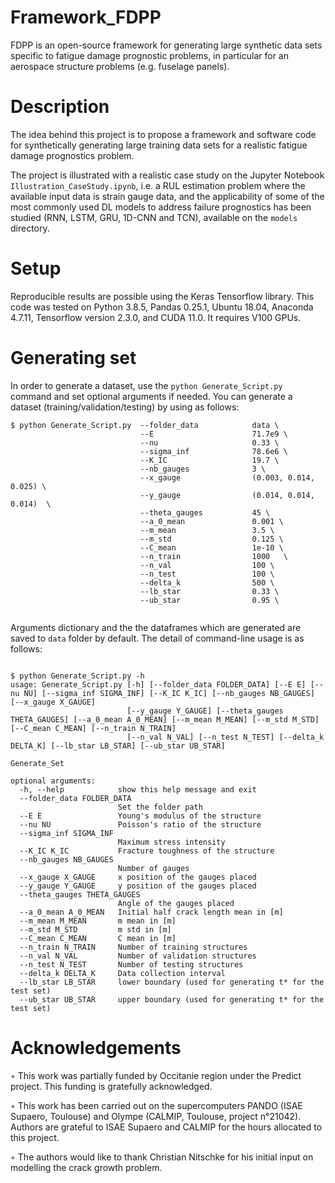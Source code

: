 # Framework_FDPP
FDPP is an open-source framework for generating large synthetic data sets specific to fatigue damage prognostic problems, in particular for an aerospace structure problems (e.g. fuselage panels). 

# Description

The idea behind this project is to propose a framework and software code for synthetically generating large training data sets for a realistic fatigue damage prognostics problem. 

The project is illustrated with a realistic case study on the Jupyter Notebook ``Illustration_CaseStudy.ipynb``, i.e. a RUL estimation problem where the available input data is strain gauge data, and the applicability of some of the most commonly used DL models to address failure prognostics has been studied (RNN, LSTM, GRU, 1D-CNN and TCN), available on the ``models`` directory.

# Setup

Reproducible results are possible using the Keras Tensorflow library. This code was tested on Python 3.8.5, Pandas 0.25.1, Ubuntu 18.04, Anaconda 4.7.11, Tensorflow version 2.3.0, and CUDA 11.0. It requires V100 GPUs.

# Generating set


In order to generate a dataset, use the `python Generate_Script.py` command and set optional arguments if needed.
You can generate a dataset (training/validation/testing) by using as follows:

```
$ python Generate_Script.py  --folder_data            data \
                             --E                      71.7e9 \
                             --nu                     0.33 \
                             --sigma_inf              78.6e6 \
                             --K_IC                   19.7 \
                             --nb_gauges              3 \
                             --x_gauge                (0.003, 0.014, 0.025) \
                             --y_gauge                (0.014, 0.014, 0.014)  \
                             --theta_gauges           45 \
                             --a_0_mean               0.001 \
                             --m_mean                 3.5 \
                             --m_std                  0.125 \
                             --C_mean                 1e-10 \
                             --n_train                1000   \
                             --n_val                  100 \
                             --n_test                 100 \
                             --delta_k                500 \
                             --lb_star                0.33 \
                             --ub_star                0.95 \
 
```



Arguments dictionary and the the dataframes which are generated are saved to `data` folder by default.
The detail of command-line usage is as follows:

```

$ python Generate_Script.py -h
usage: Generate_Script.py [-h] [--folder_data FOLDER_DATA] [--E E] [--nu NU] [--sigma_inf SIGMA_INF] [--K_IC K_IC] [--nb_gauges NB_GAUGES] [--x_gauge X_GAUGE]
                          [--y_gauge Y_GAUGE] [--theta_gauges THETA_GAUGES] [--a_0_mean A_0_MEAN] [--m_mean M_MEAN] [--m_std M_STD] [--C_mean C_MEAN] [--n_train N_TRAIN]
                          [--n_val N_VAL] [--n_test N_TEST] [--delta_k DELTA_K] [--lb_star LB_STAR] [--ub_star UB_STAR]

Generate_Set

optional arguments:
  -h, --help            show this help message and exit
  --folder_data FOLDER_DATA
                        Set the folder path
  --E E                 Young's modulus of the structure
  --nu NU               Poisson's ratio of the structure
  --sigma_inf SIGMA_INF
                        Maximum stress intensity
  --K_IC K_IC           Fracture toughness of the structure
  --nb_gauges NB_GAUGES
                        Number of gauges
  --x_gauge X_GAUGE     x position of the gauges placed
  --y_gauge Y_GAUGE     y position of the gauges placed
  --theta_gauges THETA_GAUGES
                        Angle of the gauges placed
  --a_0_mean A_0_MEAN   Initial half crack length mean in [m]
  --m_mean M_MEAN       m mean in [m]
  --m_std M_STD         m std in [m]
  --C_mean C_MEAN       C mean in [m]
  --n_train N_TRAIN     Number of training structures
  --n_val N_VAL         Number of validation structures
  --n_test N_TEST       Number of testing structures
  --delta_k DELTA_K     Data collection interval
  --lb_star LB_STAR     lower boundary (used for generating t* for the test set)
  --ub_star UB_STAR     upper boundary (used for generating t* for the test set)
```



# Acknowledgements

◦ This work was partially funded by Occitanie region under the Predict project. This funding is gratefully acknowledged. 

◦ This work has been carried out on the supercomputers PANDO (ISAE Supaero, Toulouse) and Olympe (CALMIP, Toulouse, project n°21042). Authors are grateful to ISAE Supaero and CALMIP for the hours allocated to this project.

◦ The authors would like to thank Christian Nitschke for his initial input on modelling the crack growth problem.
